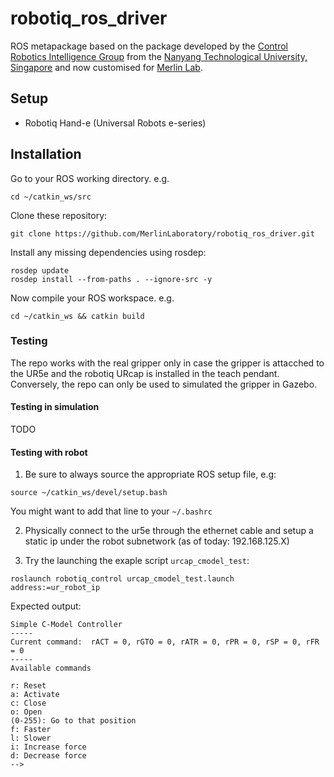 # robotiq_ros_driver

ROS metapackage based on the package developed by the [Control Robotics Intelligence Group](http://www.ntu.edu.sg/home/cuong/) from the [Nanyang Technological University, Singapore](http://www.ntu.edu.sg) and now customised for [Merlin Lab](http://merlin.deib.polimi.it/).

## Setup

  * Robotiq Hand-e (Universal Robots e-series)

## Installation

Go to your ROS working directory. e.g.
```{bash}
cd ~/catkin_ws/src
```

Clone these repository:
```{bash}
git clone https://github.com/MerlinLaboratory/robotiq_ros_driver.git
```

Install any missing dependencies using rosdep:
```{bash}
rosdep update
rosdep install --from-paths . --ignore-src -y
```

Now compile your ROS workspace. e.g.
```{bash}
cd ~/catkin_ws && catkin build
```

### Testing

The repo works with the real gripper only in case the gripper is attacched to the UR5e and the robotiq URcap is installed in the teach pendant. Conversely, the repo can only be used to simulated the gripper in Gazebo.

#### Testing in simulation

TODO

#### Testing with robot
1) Be sure to always source the appropriate ROS setup file, e.g:
```{bash}
source ~/catkin_ws/devel/setup.bash
```
You might want to add that line to your `~/.bashrc`

2) Physically connect to the ur5e through the ethernet cable and setup a static ip under the robot subnetwork (as of today: 192.168.125.X)

3) Try the launching the exaple script `urcap_cmodel_test`:
```{bash}
roslaunch robotiq_control urcap_cmodel_test.launch address:=ur_robot_ip
```
Expected output:
```
Simple C-Model Controller
-----
Current command:  rACT = 0, rGTO = 0, rATR = 0, rPR = 0, rSP = 0, rFR = 0
-----
Available commands

r: Reset
a: Activate
c: Close
o: Open
(0-255): Go to that position
f: Faster
l: Slower
i: Increase force
d: Decrease force
-->
```
